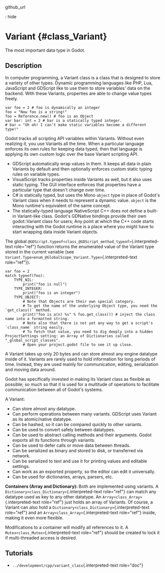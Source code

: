 github\_url

:   hide

Variant {#class_Variant}
=======

The most important data type in Godot.

Description
-----------

In computer programming, a Variant class is a class that is designed to
store a variety of other types. Dynamic programming languages like PHP,
Lua, JavaScript and GDScript like to use them to store variables\' data
on the backend. With these Variants, properties are able to change value
types freely.

    var foo = 2 # foo is dynamically an integer
    foo = "Now foo is a string!"
    foo = Reference.new() # foo is an Object
    var bar: int = 2 # bar is a statically typed integer.
    # bar = "Uh oh! I can't make static variables become a different type!"

Godot tracks all scripting API variables within Variants. Without even
realizing it, you use Variants all the time. When a particular language
enforces its own rules for keeping data typed, then that language is
applying its own custom logic over the base Variant scripting API.

-   GDScript automatically wrap values in them. It keeps all data in
    plain Variants by default and then optionally enforces custom static
    typing rules on variable types.
-   VisualScript tracks properties inside Variants as well, but it also
    uses static typing. The GUI interface enforces that properties have
    a particular type that doesn\'t change over time.
-   C\# is statically typed, but uses the Mono `object` type in place of
    Godot\'s Variant class when it needs to represent a dynamic value.
    `object` is the Mono runtime\'s equivalent of the same concept.
-   The statically-typed language NativeScript C++ does not define a
    built-in Variant-like class. Godot\'s GDNative bindings provide
    their own godot::Variant class for users; Any point at which the C++
    code starts interacting with the Godot runtime is a place where you
    might have to start wrapping data inside Variant objects.

The global
`@GDScript.typeof<class_@GDScript_method_typeof>`{.interpreted-text
role="ref"} function returns the enumerated value of the Variant type
stored in the current variable (see
`Variant.Type<enum_@GlobalScope_Variant.Type>`{.interpreted-text
role="ref"}).

    var foo = 2
    match typeof(foo):
        TYPE_NIL:
            print("foo is null")
        TYPE_INTEGER:
            print("foo is an integer")
        TYPE_OBJECT:
            # Note that Objects are their own special category.
            # To get the name of the underlying Object type, you need the `get_class()` method.
            print("foo is a(n) %s" % foo.get_class()) # inject the class name into a formatted string.
            # Note also that there is not yet any way to get a script's `class_name` string easily.
            # To fetch that value, you need to dig deeply into a hidden ProjectSettings setting: an Array of Dictionaries called "_global_script_classes".
            # Open your project.godot file to see it up close.

A Variant takes up only 20 bytes and can store almost any engine
datatype inside of it. Variants are rarely used to hold information for
long periods of time. Instead, they are used mainly for communication,
editing, serialization and moving data around.

Godot has specifically invested in making its Variant class as flexible
as possible; so much so that it is used for a multitude of operations to
facilitate communication between all of Godot\'s systems.

A Variant:

-   Can store almost any datatype.
-   Can perform operations between many variants. GDScript uses Variant
    as its atomic/native datatype.
-   Can be hashed, so it can be compared quickly to other variants.
-   Can be used to convert safely between datatypes.
-   Can be used to abstract calling methods and their arguments. Godot
    exports all its functions through variants.
-   Can be used to defer calls or move data between threads.
-   Can be serialized as binary and stored to disk, or transferred via
    network.
-   Can be serialized to text and use it for printing values and
    editable settings.
-   Can work as an exported property, so the editor can edit it
    universally.
-   Can be used for dictionaries, arrays, parsers, etc.

**Containers (Array and Dictionary):** Both are implemented using
variants. A `Dictionary<class_Dictionary>`{.interpreted-text role="ref"}
can match any datatype used as key to any other datatype. An
`Array<class_Array>`{.interpreted-text role="ref"} just holds an array
of Variants. Of course, a Variant can also hold a
`Dictionary<class_Dictionary>`{.interpreted-text role="ref"} and an
`Array<class_Array>`{.interpreted-text role="ref"} inside, making it
even more flexible.

Modifications to a container will modify all references to it. A
`Mutex<class_Mutex>`{.interpreted-text role="ref"} should be created to
lock it if multi-threaded access is desired.

Tutorials
---------

-   `../development/cpp/variant_class`{.interpreted-text role="doc"}
